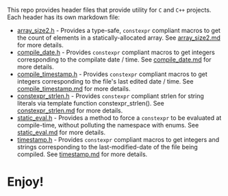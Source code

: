This repo provides header files that provide utility for `C` and `C++`
projects.  Each header has its own markdown file:

* [array_size2.h](./src/array_size2.h) - Provides a type-safe, `constexpr` compliant
  macros to get the count of elements in a statically-allocated array.
  See [array_size2.md](./docs/array_size2.md) for more details.
* [compile_date.h](./src/compile_date.h) - Provides `constexpr` compliant
  macros to get integers corresponding to the compilate date / time.
  See [compile_date.md](./docs/compile_date.md) for more details.
* [compile_timestamp.h](./src/compile_timestamp.h) - Provides `constexpr` compliant
  macros to get integers corresponding to the file's last edited date / time.
  See [compile_timestamp.md](./docs/compile_timestamp.md) for more details.
* [constexpr_strlen.h](./src/constexpr_strlen.h) - Provides `constexpr` compliant
  strlen for string literals via template function constexpr_strlen().
  See [constexpr_strlen.md](./docs/constexpr_strlen.md) for more details.
* [static_eval.h](./src/static_eval.h) - Provides a method to force a `constexpr`
  to be evaluated at compile-time, without polluting the namespace with enums.
  See [static_eval.md](./docs/static_eval.md) for more details.
* [timestamp.h](./src/timestamp.h) - Provides `constexpr` compliant macros
  to get integers and strings corresponding to the last-modified-date
  of the file being compiled.
  See [timestamp.md](./docs/timestamp.md) for more details.

# Enjoy!
